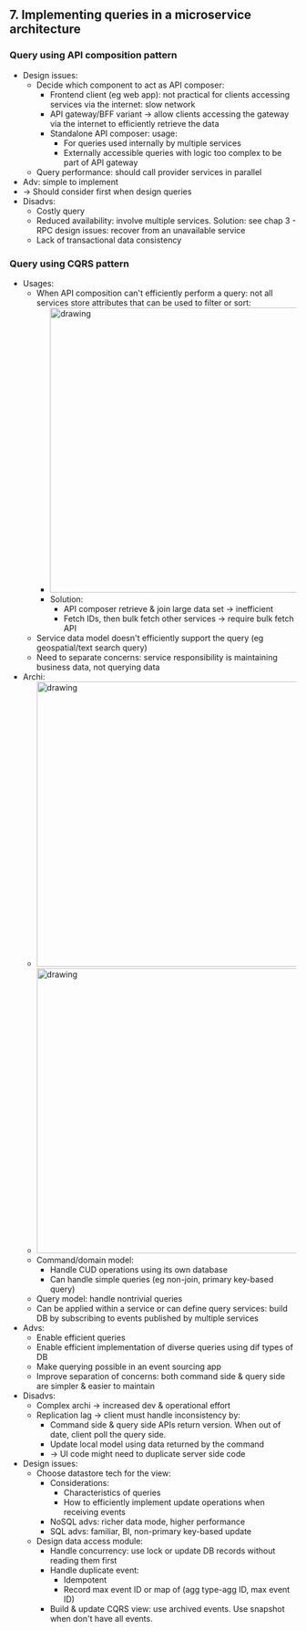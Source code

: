 ## 7. Implementing queries in a microservice architecture
### Query using API composition pattern
- Design issues:
  - Decide which component to act as API composer:
    - Frontend client (eg web app): not practical for clients accessing services via the internet: slow network
    - API gateway/BFF variant -> allow clients accessing the gateway via the internet to efficiently retrieve the data
    - Standalone API composer: usage:
      - For queries used internally by multiple services
      - Externally accessible queries with logic too complex to be part of API gateway
  - Query performance: should call provider services in parallel
- Adv: simple to implement
- -> Should consider first when design queries
- Disadvs:
  - Costly query
  - Reduced availability: involve multiple services. Solution: see chap 3 - RPC design issues: recover from an unavailable service
  - Lack of transactional data consistency
### Query using CQRS pattern
- Usages:
  - When API composition can't efficiently perform a query: not all services store attributes that can be used to filter or sort:
    - <img src="./resources/7.7.png" alt="drawing" width="500"/>
    - Solution:
      - API composer retrieve & join large data set -> inefficient
      - Fetch IDs, then bulk fetch other services -> require bulk fetch API
  - Service data model doesn't efficiently support the query (eg geospatial/text search query)
  - Need to separate concerns: service responsibility is maintaining business data, not querying data
- Archi:
  - <img src="./resources/7.8.png" alt="drawing" width="500"/>
  - <img src="./resources/7.10.png" alt="drawing" width="500"/>
  - Command/domain model:
    - Handle CUD operations using its own database
    - Can handle simple queries (eg non-join, primary key-based query)
  - Query model: handle nontrivial queries
  - Can be applied within a service or can define query services: build DB by subscribing to events published by multiple services
- Advs:
  - Enable efficient queries
  - Enable efficient implementation of diverse queries using dif types of DB
  - Make querying possible in an event sourcing app
  - Improve separation of concerns: both command side & query side are simpler & easier to maintain
- Disadvs:
  - Complex archi -> increased dev & operational effort
  - Replication lag -> client must handle inconsistency by:
    - Command side & query side APIs return version. When out of date, client poll the query side.
    - Update local model using data returned by the command
    - -> UI code might need to duplicate server side code
- Design issues:
  - Choose datastore tech for the view:
    - Considerations:
      - Characteristics of queries
      - How to efficiently implement update operations when receiving events
    - NoSQL advs: richer data mode, higher performance
    - SQL advs: familiar, BI, non-primary key-based update
  - Design data access module:
    - Handle concurrency: use lock or update DB records without reading them first
    - Handle duplicate event:
      - Idempotent
      - Record max event ID or map of (agg type-agg ID, max event ID)
    - Build & update CQRS view: use archived events. Use snapshot when don't have all events.